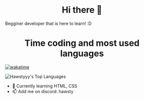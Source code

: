 <h1 align=center> Hi there 👋 </h1>
Begginer developer that is here to learn! :D

<h1 align=center> Time coding and most used languages</h1>

[![wakatime](https://wakatime.com/badge/user/9292469a-499a-4717-95fa-44a897b83788.svg)](https://wakatime.com/@9292469a-499a-4717-95fa-44a897b83788)

![Hawstyyy's Top Languages](https://github-readme-stats.vercel.app/api/top-langs/?username=Hawstyyy&theme=nightowl&show_icons=true&hide_border=true&layout=compact)

- 🌱 Currently learning HTML, CSS
- 📫 Add me on discord: hawsty

<!--
Here are some ideas to get you started:

- 🔭 I’m currently working on ... ...
- 👯 I’m looking to collaborate on ...
- 🤔 I’m looking for help with ...
- 💬 Ask me about ...

- 😄 Pronouns: ...
- ⚡ Fun fact: ...
-->
